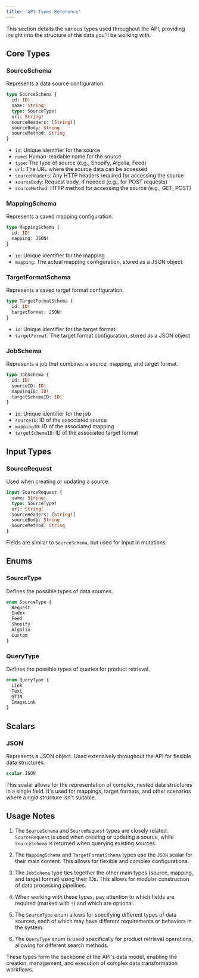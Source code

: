 ```yaml
---
title: 'API Types Reference'
---
```


This section details the various types used throughout the API, providing insight into the structure of the data you'll be working with.

## Core Types

### SourceSchema
Represents a data source configuration.

```graphql
type SourceSchema {
  id: ID!
  name: String!
  type: SourceType!
  url: String!
  sourceHeaders: [String!]
  sourceBody: String
  sourceMethod: String
}
```

- `id`: Unique identifier for the source
- `name`: Human-readable name for the source
- `type`: The type of source (e.g., Shopify, Algolia, Feed)
- `url`: The URL where the source data can be accessed
- `sourceHeaders`: Any HTTP headers required for accessing the source
- `sourceBody`: Request body, if needed (e.g., for POST requests)
- `sourceMethod`: HTTP method for accessing the source (e.g., GET, POST)

### MappingSchema
Represents a saved mapping configuration.

```graphql
type MappingSchema {
  id: ID!
  mapping: JSON!
}
```

- `id`: Unique identifier for the mapping
- `mapping`: The actual mapping configuration, stored as a JSON object

### TargetFormatSchema
Represents a saved target format configuration.

```graphql
type TargetFormatSchema {
  id: ID!
  targetFormat: JSON!
}
```

- `id`: Unique identifier for the target format
- `targetFormat`: The target format configuration, stored as a JSON object

### JobSchema
Represents a job that combines a source, mapping, and target format.

```graphql
type JobSchema {
  id: ID!
  sourceID: ID!
  mappingID: ID!
  targetSchemaID: ID!
}
```

- `id`: Unique identifier for the job
- `sourceID`: ID of the associated source
- `mappingID`: ID of the associated mapping
- `targetSchemaID`: ID of the associated target format

## Input Types

### SourceRequest
Used when creating or updating a source.

```graphql
input SourceRequest {
  name: String!
  type: SourceType!
  url: String!
  sourceHeaders: [String!]
  sourceBody: String
  sourceMethod: String
}
```

Fields are similar to `SourceSchema`, but used for input in mutations.

## Enums

### SourceType
Defines the possible types of data sources.

```graphql
enum SourceType {
  Request
  Index
  Feed
  Shopify
  Algolia
  Custom
}
```

### QueryType
Defines the possible types of queries for product retrieval.

```graphql
enum QueryType {
  Link
  Text
  GTIN
  ImageLink
}
```

## Scalars

### JSON
Represents a JSON object. Used extensively throughout the API for flexible data structures.

```graphql
scalar JSON
```

This scalar allows for the representation of complex, nested data structures in a single field. It's used for mappings, target formats, and other scenarios where a rigid structure isn't suitable.

## Usage Notes

1. The `SourceSchema` and `SourceRequest` types are closely related. `SourceRequest` is used when creating or updating a source, while `SourceSchema` is returned when querying existing sources.

2. The `MappingSchema` and `TargetFormatSchema` types use the `JSON` scalar for their main content. This allows for flexible and complex configurations.

3. The `JobSchema` type ties together the other main types (source, mapping, and target format) using their IDs. This allows for modular construction of data processing pipelines.

4. When working with these types, pay attention to which fields are required (marked with `!`) and which are optional.

5. The `SourceType` enum allows for specifying different types of data sources, each of which may have different requirements or behaviors in the system.

6. The `QueryType` enum is used specifically for product retrieval operations, allowing for different search methods.

These types form the backbone of the API's data model, enabling the creation, management, and execution of complex data transformation workflows.